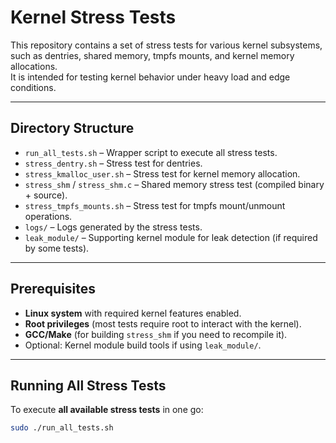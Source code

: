 # Kernel Stress Tests

This repository contains a set of stress tests for various kernel subsystems, such as dentries, shared memory, tmpfs mounts, and kernel memory allocations.  
It is intended for testing kernel behavior under heavy load and edge conditions.

---

## Directory Structure
- `run_all_tests.sh` – Wrapper script to execute all stress tests.
- `stress_dentry.sh` – Stress test for dentries.
- `stress_kmalloc_user.sh` – Stress test for kernel memory allocation.
- `stress_shm` / `stress_shm.c` – Shared memory stress test (compiled binary + source).
- `stress_tmpfs_mounts.sh` – Stress test for tmpfs mount/unmount operations.
- `logs/` – Logs generated by the stress tests.
- `leak_module/` – Supporting kernel module for leak detection (if required by some tests).

---

## Prerequisites
- **Linux system** with required kernel features enabled.
- **Root privileges** (most tests require root to interact with the kernel).
- **GCC/Make** (for building `stress_shm` if you need to recompile it).
- Optional: Kernel module build tools if using `leak_module/`.

---

## Running All Stress Tests

To execute **all available stress tests** in one go:
```bash
sudo ./run_all_tests.sh

